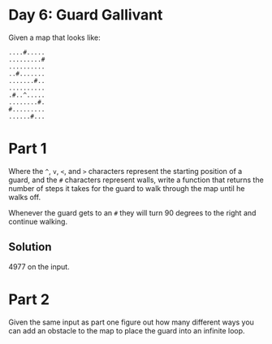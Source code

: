 # Day 6: Guard Gallivant

Given a map that looks like:

```
....#.....
.........#
..........
..#.......
.......#..
..........
.#..^.....
........#.
#.........
......#...
```
# Part 1
Where the `^`, `v`, `<`, and `>` characters represent the starting position of a guard, and the `#` characters represent walls,
write a function that returns the number of steps it takes for the guard to walk through the map until he walks off.

Whenever the guard gets to an `#` they will turn 90 degrees to the right and continue walking.

## Solution
4977 on the input.

# Part 2
Given the same input as part one figure out how many different ways you can add an obstacle to the map to place the guard
into an infinite loop.
